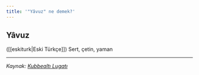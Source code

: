 ```yaml
---
title: '"Yâvuz" ne demek?'
---
```


## Yâvuz
([[eskiturk|Eski Türkçe]]) Sert, çetin, yaman

---
*Kaynak: [Kubbealtı Lugatı](https://www.lugatim.com/s/yavuz)*